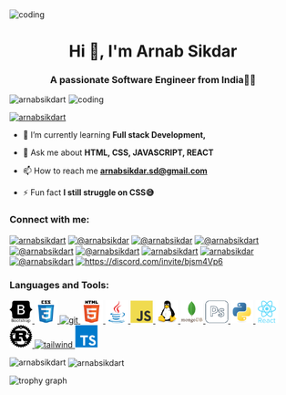 <img align="center" alt="coding" height="250" width="1500" src="https://i.pinimg.com/originals/bc/6c/17/bc6c171eee288a2f1e124c749303b24e.gif">
<h1 align="center">Hi 👋, I'm Arnab Sikdar</h1>
<h3 align="center">A passionate Software Engineer from India🧑‍💻</h3>

<img align="right" alt="coding" width="400" src="https://raw.githubusercontent.com/anikakash/anikakash/main/assets/focus-animation.gif?raw=true">

<p align="left"> <img src="https://komarev.com/ghpvc/?username=arnabsikdart&label=Profile%20views&color=0e75b6&style=flat" alt="arnabsikdart" /> </p>

<p align="left"> <a href="https://twitter.com/arnabsikdart" target="blank"><img src="https://img.shields.io/twitter/follow/arnabsikdart?logo=twitter&style=for-the-badge" alt="arnabsikdart" /></a> </p>

- 🌱 I’m currently learning **Full stack Development,**

- 💬 Ask me about **HTML, CSS, JAVASCRIPT, REACT**

- 📫 How to reach me **arnabsikdar.sd@gmail.com**

- ⚡ Fun fact **I still struggle on CSS😅**

<h3 align="left">Connect with me:</h3>
<p align="left">
<a href="https://twitter.com/arnabsikdart" target="blank"><img align="center" src="https://raw.githubusercontent.com/rahuldkjain/github-profile-readme-generator/master/src/images/icons/Social/twitter.svg" alt="arnabsikdart" height="30" width="40" /></a>
<a href="https://linkedin.com/in/@arnabsikdar" target="blank"><img align="center" src="https://raw.githubusercontent.com/rahuldkjain/github-profile-readme-generator/master/src/images/icons/Social/linked-in-alt.svg" alt="@arnabsikdar" height="30" width="40" /></a>
<a href="https://stackoverflow.com/users/@arnabsikdar" target="blank"><img align="center" src="https://raw.githubusercontent.com/rahuldkjain/github-profile-readme-generator/master/src/images/icons/Social/stack-overflow.svg" alt="@arnabsikdar" height="30" width="40" /></a>
<a href="https://fb.com/@arnabsikdart" target="blank"><img align="center" src="https://raw.githubusercontent.com/rahuldkjain/github-profile-readme-generator/master/src/images/icons/Social/facebook.svg" alt="@arnabsikdart" height="30" width="40" /></a>
<a href="https://instagram.com/@arnabsikdart" target="blank"><img align="center" src="https://raw.githubusercontent.com/rahuldkjain/github-profile-readme-generator/master/src/images/icons/Social/instagram.svg" alt="@arnabsikdart" height="30" width="40" /></a>
<a href="https://medium.com/@arnabsikdart" target="blank"><img align="center" src="https://raw.githubusercontent.com/rahuldkjain/github-profile-readme-generator/master/src/images/icons/Social/medium.svg" alt="@arnabsikdart" height="30" width="40" /></a>
<a href="https://www.youtube.com/c/arnabsikdart" target="blank"><img align="center" src="https://raw.githubusercontent.com/rahuldkjain/github-profile-readme-generator/master/src/images/icons/Social/youtube.svg" alt="arnabsikdart" height="30" width="40" /></a>
<a href="https://www.codechef.com/users/arnabsikdar" target="blank"><img align="center" src="https://cdn.jsdelivr.net/npm/simple-icons@3.1.0/icons/codechef.svg" alt="arnabsikdar" height="30" width="40" /></a>
<a href="https://www.leetcode.com/@arnabsikdart" target="blank"><img align="center" src="https://raw.githubusercontent.com/rahuldkjain/github-profile-readme-generator/master/src/images/icons/Social/leet-code.svg" alt="@arnabsikdart" height="30" width="40" /></a>
<a href="https://discord.gg/https://discord.com/invite/bjsm4Vp6" target="blank"><img align="center" src="https://raw.githubusercontent.com/rahuldkjain/github-profile-readme-generator/master/src/images/icons/Social/discord.svg" alt="https://discord.com/invite/bjsm4Vp6" height="30" width="40" /></a>
</p>

<h3 align="left">Languages and Tools:</h3>
<p align="left"> <a href="https://getbootstrap.com" target="_blank" rel="noreferrer"> <img src="https://raw.githubusercontent.com/devicons/devicon/master/icons/bootstrap/bootstrap-plain-wordmark.svg" alt="bootstrap" width="40" height="40"/> </a> <a href="https://www.w3schools.com/css/" target="_blank" rel="noreferrer"> <img src="https://raw.githubusercontent.com/devicons/devicon/master/icons/css3/css3-original-wordmark.svg" alt="css3" width="40" height="40"/> </a> <a href="https://git-scm.com/" target="_blank" rel="noreferrer"> <img src="https://www.vectorlogo.zone/logos/git-scm/git-scm-icon.svg" alt="git" width="40" height="40"/> </a> <a href="https://www.w3.org/html/" target="_blank" rel="noreferrer"> <img src="https://raw.githubusercontent.com/devicons/devicon/master/icons/html5/html5-original-wordmark.svg" alt="html5" width="40" height="40"/> </a> <a href="https://www.java.com" target="_blank" rel="noreferrer"> <img src="https://raw.githubusercontent.com/devicons/devicon/master/icons/java/java-original.svg" alt="java" width="40" height="40"/> </a> <a href="https://developer.mozilla.org/en-US/docs/Web/JavaScript" target="_blank" rel="noreferrer"> <img src="https://raw.githubusercontent.com/devicons/devicon/master/icons/javascript/javascript-original.svg" alt="javascript" width="40" height="40"/> </a> <a href="https://www.linux.org/" target="_blank" rel="noreferrer"> <img src="https://raw.githubusercontent.com/devicons/devicon/master/icons/linux/linux-original.svg" alt="linux" width="40" height="40"/> </a> <a href="https://www.mongodb.com/" target="_blank" rel="noreferrer"> <img src="https://raw.githubusercontent.com/devicons/devicon/master/icons/mongodb/mongodb-original-wordmark.svg" alt="mongodb" width="40" height="40"/> </a> <a href="https://www.photoshop.com/en" target="_blank" rel="noreferrer"> <img src="https://raw.githubusercontent.com/devicons/devicon/master/icons/photoshop/photoshop-line.svg" alt="photoshop" width="40" height="40"/> </a> <a href="https://www.python.org" target="_blank" rel="noreferrer"> <img src="https://raw.githubusercontent.com/devicons/devicon/master/icons/python/python-original.svg" alt="python" width="40" height="40"/> </a> <a href="https://reactjs.org/" target="_blank" rel="noreferrer"> <img src="https://raw.githubusercontent.com/devicons/devicon/master/icons/react/react-original-wordmark.svg" alt="react" width="40" height="40"/> </a> <a href="https://www.rust-lang.org" target="_blank" rel="noreferrer"> <img src="https://raw.githubusercontent.com/devicons/devicon/master/icons/rust/rust-plain.svg" alt="rust" width="40" height="40"/> </a> <a href="https://tailwindcss.com/" target="_blank" rel="noreferrer"> <img src="https://www.vectorlogo.zone/logos/tailwindcss/tailwindcss-icon.svg" alt="tailwind" width="40" height="40"/> </a> <a href="https://www.typescriptlang.org/" target="_blank" rel="noreferrer"> <img src="https://raw.githubusercontent.com/devicons/devicon/master/icons/typescript/typescript-original.svg" alt="typescript" width="40" height="40"/> </a>

<p><img align="left" src="https://github-readme-stats.vercel.app/api/top-langs?username=arnabsikdart&show_icons=true&theme=synthwave&locale=en&layout=compact" alt="arnabsikdart" /></p>

<p>&nbsp;<img align="center" src="https://github-readme-stats.vercel.app/api?username=arnabsikdart&show_icons=true&theme=synthwave&locale=en" alt="arnabsikdart" /></p>

 <img src="https://github-profile-trophy.vercel.app?username=arnabsikdart&theme=dracula&column=-1&row=1&margin-h=8&no-bg=false&no-frame=false&order=4" height="150" alt="trophy graph"  />

